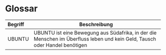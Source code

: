 # Glossar 


| Begriff | Beschreibung |
|  :---     |   ---  |
| UBUNTU| UBUNTU ist eine Bewegung aus Südafrika, in der die Menschen im Überfluss leben und kein Geld, Tausch oder Handel benötigen|